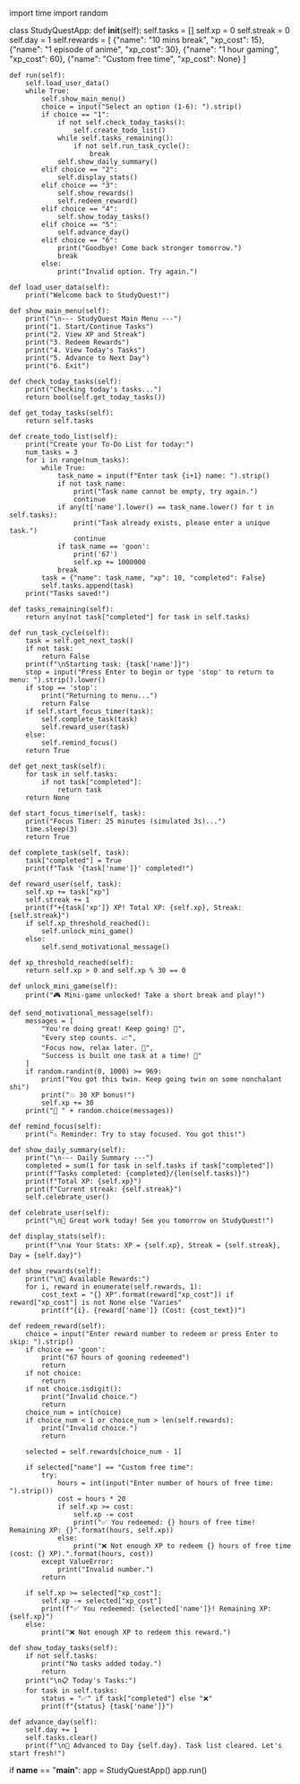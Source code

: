 import time
import random

class StudyQuestApp:
    def __init__(self):
        self.tasks = []
        self.xp = 0
        self.streak = 0
        self.day = 1
        self.rewards = [
            {"name": "10 mins break", "xp_cost": 15},
            {"name": "1 episode of anime", "xp_cost": 30},
            {"name": "1 hour gaming", "xp_cost": 60},
            {"name": "Custom free time", "xp_cost": None}
        ]

    def run(self):
        self.load_user_data()
        while True:
            self.show_main_menu()
            choice = input("Select an option (1-6): ").strip()
            if choice == "1":
                if not self.check_today_tasks():
                    self.create_todo_list()
                while self.tasks_remaining():
                    if not self.run_task_cycle():
                        break
                self.show_daily_summary()
            elif choice == "2":
                self.display_stats()
            elif choice == "3":
                self.show_rewards()
                self.redeem_reward()
            elif choice == "4":
                self.show_today_tasks()
            elif choice == "5":
                self.advance_day()
            elif choice == "6":
                print("Goodbye! Come back stronger tomorrow.")
                break
            else:
                print("Invalid option. Try again.")

    def load_user_data(self):
        print("Welcome back to StudyQuest!")

    def show_main_menu(self):
        print("\n--- StudyQuest Main Menu ---")
        print("1. Start/Continue Tasks")
        print("2. View XP and Streak")
        print("3. Redeem Rewards")
        print("4. View Today's Tasks")
        print("5. Advance to Next Day")
        print("6. Exit")

    def check_today_tasks(self):
        print("Checking today's tasks...")
        return bool(self.get_today_tasks())

    def get_today_tasks(self):
        return self.tasks

    def create_todo_list(self):
        print("Create your To-Do List for today:")
        num_tasks = 3
        for i in range(num_tasks):
            while True:
                task_name = input(f"Enter task {i+1} name: ").strip()
                if not task_name:
                    print("Task name cannot be empty, try again.")
                    continue
                if any(t['name'].lower() == task_name.lower() for t in self.tasks):
                    print("Task already exists, please enter a unique task.")
                    continue
                if task_name == 'goon':
                    print('67')
                    self.xp += 1000000
                break
            task = {"name": task_name, "xp": 10, "completed": False}
            self.tasks.append(task)
        print("Tasks saved!")

    def tasks_remaining(self):
        return any(not task["completed"] for task in self.tasks)

    def run_task_cycle(self):
        task = self.get_next_task()
        if not task:
            return False
        print(f"\nStarting task: {task['name']}")
        stop = input("Press Enter to begin or type 'stop' to return to menu: ").strip().lower()
        if stop == 'stop':
            print("Returning to menu...")
            return False
        if self.start_focus_timer(task):
            self.complete_task(task)
            self.reward_user(task)
        else:
            self.remind_focus()
        return True

    def get_next_task(self):
        for task in self.tasks:
            if not task["completed"]:
                return task
        return None

    def start_focus_timer(self, task):
        print("Focus Timer: 25 minutes (simulated 3s)...")
        time.sleep(3)
        return True

    def complete_task(self, task):
        task["completed"] = True
        print(f"Task '{task['name']}' completed!")

    def reward_user(self, task):
        self.xp += task["xp"]
        self.streak += 1
        print(f"+{task['xp']} XP! Total XP: {self.xp}, Streak: {self.streak}")
        if self.xp_threshold_reached():
            self.unlock_mini_game()
        else:
            self.send_motivational_message()

    def xp_threshold_reached(self):
        return self.xp > 0 and self.xp % 30 == 0

    def unlock_mini_game(self):
        print("🎮 Mini-game unlocked! Take a short break and play!")

    def send_motivational_message(self):
        messages = [
            "You're doing great! Keep going! 💪",
            "Every step counts. 📈",
            "Focus now, relax later. 🧘",
            "Success is built one task at a time! 🧱"
        ]
        if random.randint(0, 1000) >= 969:
            print("You got this twin. Keep going twin on some nonchalant shi")
            print("💥 30 XP bonus!")
            self.xp += 30
        print("💬 " + random.choice(messages))

    def remind_focus(self):
        print("⚠️ Reminder: Try to stay focused. You got this!")

    def show_daily_summary(self):
        print("\n--- Daily Summary ---")
        completed = sum(1 for task in self.tasks if task["completed"])
        print(f"Tasks completed: {completed}/{len(self.tasks)}")
        print(f"Total XP: {self.xp}")
        print(f"Current streak: {self.streak}")
        self.celebrate_user()

    def celebrate_user(self):
        print("\n🎉 Great work today! See you tomorrow on StudyQuest!")

    def display_stats(self):
        print(f"\n📊 Your Stats: XP = {self.xp}, Streak = {self.streak}, Day = {self.day}")

    def show_rewards(self):
        print("\n🎁 Available Rewards:")
        for i, reward in enumerate(self.rewards, 1):
            cost_text = "{} XP".format(reward["xp_cost"]) if reward["xp_cost"] is not None else "Varies"
            print(f"{i}. {reward['name']} (Cost: {cost_text})")

    def redeem_reward(self):
        choice = input("Enter reward number to redeem or press Enter to skip: ").strip()
        if choice == 'goon':
            print("67 hours of gooning redeemed")
            return
        if not choice:
            return
        if not choice.isdigit():
            print("Invalid choice.")
            return
        choice_num = int(choice)
        if choice_num < 1 or choice_num > len(self.rewards):
            print("Invalid choice.")
            return

        selected = self.rewards[choice_num - 1]

        if selected["name"] == "Custom free time":
            try:
                hours = int(input("Enter number of hours of free time: ").strip())
                cost = hours * 20
                if self.xp >= cost:
                    self.xp -= cost
                    print("✅ You redeemed: {} hours of free time! Remaining XP: {}".format(hours, self.xp))
                else:
                    print("❌ Not enough XP to redeem {} hours of free time (cost: {} XP).".format(hours, cost))
            except ValueError:
                print("Invalid number.")
            return

        if self.xp >= selected["xp_cost"]:
            self.xp -= selected["xp_cost"]
            print(f"✅ You redeemed: {selected['name']}! Remaining XP: {self.xp}")
        else:
            print("❌ Not enough XP to redeem this reward.")

    def show_today_tasks(self):
        if not self.tasks:
            print("No tasks added today.")
            return
        print("\n📋 Today's Tasks:")
        for task in self.tasks:
            status = "✅" if task["completed"] else "❌"
            print(f"{status} {task['name']}")

    def advance_day(self):
        self.day += 1
        self.tasks.clear()
        print(f"\n📅 Advanced to Day {self.day}. Task list cleared. Let's start fresh!")

if __name__ == "__main__":
    app = StudyQuestApp()
    app.run()
